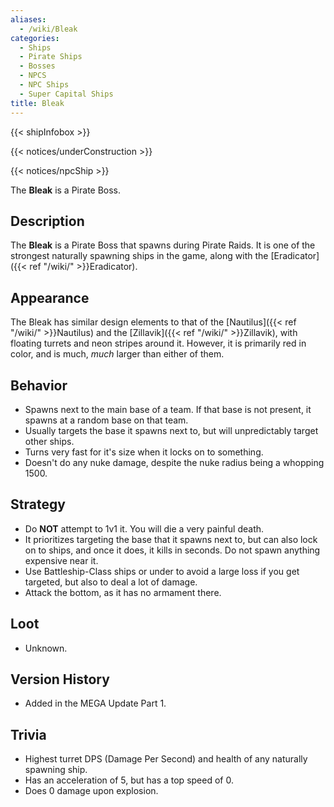 ```yaml
---
aliases:
  - /wiki/Bleak
categories:
  - Ships
  - Pirate Ships
  - Bosses
  - NPCS
  - NPC Ships
  - Super Capital Ships
title: Bleak
---
```


{{< shipInfobox >}}

{{< notices/underConstruction >}}

{{< notices/npcShip >}}

The **Bleak** is a Pirate Boss.

## Description

The **Bleak** is a Pirate Boss that spawns during Pirate Raids. It is one of the strongest naturally spawning ships in the game, along with the [Eradicator]({{< ref "/wiki/" >}}Eradicator).

## Appearance

The Bleak has similar design elements to that of the [Nautilus]({{< ref "/wiki/" >}}Nautilus) and the [Zillavik]({{< ref "/wiki/" >}}Zillavik), with floating turrets and neon stripes around it. However, it is primarily red in color, and is much, _much_ larger than either of them.

## Behavior

- Spawns next to the main base of a team. If that base is not present, it spawns at a random base on that team.
- Usually targets the base it spawns next to, but will unpredictably target other ships.
- Turns very fast for it's size when it locks on to something.
- Doesn't do any nuke damage, despite the nuke radius being a whopping 1500.

## Strategy

- Do **NOT** attempt to 1v1 it. You will die a very painful death.
- It prioritizes targeting the base that it spawns next to, but can also lock on to ships, and once it does, it kills in seconds. Do not spawn anything expensive near it.
- Use Battleship-Class ships or under to avoid a large loss if you get targeted, but also to deal a lot of damage.
- Attack the bottom, as it has no armament there.

## Loot

- Unknown.

## Version History

- Added in the MEGA Update Part 1.

## Trivia

- Highest turret DPS (Damage Per Second) and health of any naturally spawning ship.
- Has an acceleration of 5, but has a top speed of 0.
- Does 0 damage upon explosion.
